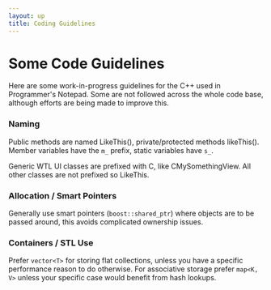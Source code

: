 ```yaml
---
layout: up
title: Coding Guidelines
---
```


# Some Code Guidelines

Here are some work-in-progress guidelines for the C++ used in Programmer's Notepad. Some are not followed across the whole code base, although efforts are being made to improve this.

### Naming

Public methods are named LikeThis(), private/protected methods likeThis(). Member variables have the `m_` prefix, static variables have `s_`.

Generic WTL UI classes are prefixed with C, like CMySomethingView. All other classes are not prefixed so LikeThis.

### Allocation / Smart Pointers

Generally use smart pointers (`boost::shared_ptr`) where objects are to be passed around, this avoids complicated ownership issues.

### Containers / STL Use

Prefer `vector<T>` for storing flat collections, unless you have a specific performance reason to do otherwise. For associative storage prefer `map<K, V>` unless your specific case would benefit from hash lookups.
